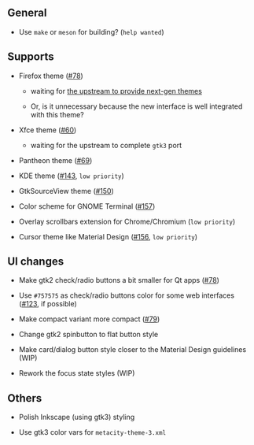 ## General

- Use `make` or `meson` for building? (`help wanted`)

## Supports

- Firefox theme ([#78](../../issues/78))

  - waiting for [the upstream to provide next-gen themes](https://blog.mozilla.org/addons/2017/02/24/improving-themes-in-firefox/)

  - Or, is it unnecessary because the new interface is well integrated with this theme?

- Xfce theme ([#60](../../issues/60))

  - waiting for the upstream to complete `gtk3` port

- Pantheon theme ([#69](../../issues/69))

- KDE theme ([#143](../../issues/143), `low priority`)

- GtkSourceView theme ([#150](../../issues/150))

- Color scheme for GNOME Terminal ([#157](../../issues/157))

- Overlay scrollbars extension for Chrome/Chromium (`low priority`)

- Cursor theme like Material Design ([#156](../../issues/156), `low priority`)

## UI changes

- Make gtk2 check/radio buttons a bit smaller for Qt apps ([#78](../../issues/78))

- Use `#757575` as check/radio buttons color for some web interfaces ([#123](../../issues/123), if possible)

- Make compact variant more compact ([#79](../../issues/79))

- Change gtk2 spinbutton to flat button style

- Make card/dialog button style closer to the Material Design guidelines (WIP)

- Rework the focus state styles (WIP)

## Others

- Polish Inkscape (using gtk3) styling

- Use gtk3 color vars for `metacity-theme-3.xml`
